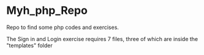 # Myh_php_Repo
Repo to find some php codes and exercises.

The Sign in and Login exercise requires 7 files, three of which are inside the "templates" folder
